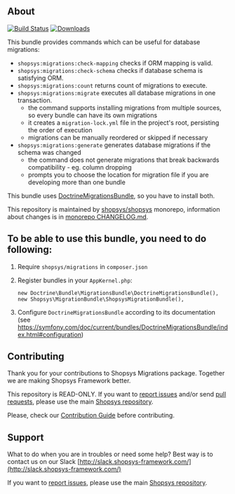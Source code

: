 ## About

[![Build Status](https://travis-ci.org/shopsys/migrations.svg?branch=master)](https://travis-ci.org/shopsys/migrations)
[![Downloads](https://img.shields.io/packagist/dt/shopsys/migrations.svg)](https://packagist.org/packages/shopsys/migrations)

This bundle provides commands which can be useful for database migrations:
* `shopsys:migrations:check-mapping` checks if ORM mapping is valid.
* `shopsys:migrations:check-schema` checks if database schema is satisfying ORM.
* `shopsys:migrations:count` returns count of migrations to execute.
* `shopsys:migrations:migrate` executes all database migrations in one transaction.
    * the command supports installing migrations from multiple sources, so every bundle can have its own migrations
    * it creates a `migration-lock.yml` file in the project's root, persisting the order of execution
    * migrations can be manually reordered or skipped if necessary
* `shopsys:migrations:generate` generates database migrations if the schema was changed
    * the command does not generate migrations that break backwards compatibility - eg. column dropping
    * prompts you to choose the location for migration file if you are developing more than one bundle

This bundle uses [DoctrineMigrationsBundle](https://symfony.com/doc/current/bundles/DoctrineMigrationsBundle), so you have to install both.

This repository is maintained by [shopsys/shopsys] monorepo, information about changes is in [monorepo CHANGELOG.md](https://github.com/shopsys/shopsys/blob/master/CHANGELOG.md).

## To be able to use this bundle, you need to do following:
1. Require `shopsys/migrations` in `composer.json`
2. Register bundles in your `AppKernel.php`:

    ```
    new Doctrine\Bundle\MigrationsBundle\DoctrineMigrationsBundle(),
    new Shopsys\MigrationBundle\ShopsysMigrationBundle(),
    ```
3. Configure `DoctrineMigrationsBundle` according to its documentation (see https://symfony.com/doc/current/bundles/DoctrineMigrationsBundle/index.html#configuration)

## Contributing
Thank you for your contributions to Shopsys Migrations package.
Together we are making Shopsys Framework better.

This repository is READ-ONLY.
If you want to [report issues](https://github.com/shopsys/shopsys/issues/new) and/or send [pull requests](https://github.com/shopsys/shopsys/compare),
please use the main [Shopsys repository](https://github.com/shopsys/shopsys).

Please, check our [Contribution Guide](https://github.com/shopsys/shopsys/blob/master/CONTRIBUTING.md) before contributing.

## Support
What to do when you are in troubles or need some help? Best way is to contact us on our Slack [http://slack.shopsys-framework.com/](http://slack.shopsys-framework.com/)

If you want to [report issues](https://github.com/shopsys/shopsys/issues/new), please use the main [Shopsys repository](https://github.com/shopsys/shopsys).

[shopsys/shopsys]:(https://github.com/shopsys/shopsys)
